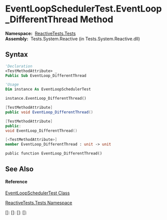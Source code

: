 # EventLoopSchedulerTest.EventLoop\_DifferentThread Method

**Namespace:**  [ReactiveTests.Tests](ReactiveTests.Tests\ReactiveTests.Tests.md)  
**Assembly:**  Tests.System.Reactive (in Tests.System.Reactive.dll)

## Syntax

```vb
'Declaration
<TestMethodAttribute> _
Public Sub EventLoop_DifferentThread
```

```vb
'Usage
Dim instance As EventLoopSchedulerTest

instance.EventLoop_DifferentThread()
```

```csharp
[TestMethodAttribute]
public void EventLoop_DifferentThread()
```

```c++
[TestMethodAttribute]
public:
void EventLoop_DifferentThread()
```

```fsharp
[<TestMethodAttribute>]
member EventLoop_DifferentThread : unit -> unit 
```

```jscript
public function EventLoop_DifferentThread()
```

## See Also

#### Reference

[EventLoopSchedulerTest Class](EventLoopSchedulerTest\EventLoopSchedulerTest.md)

[ReactiveTests.Tests Namespace](ReactiveTests.Tests\ReactiveTests.Tests.md)

[]: 
[]: 
[]: 
[]: 